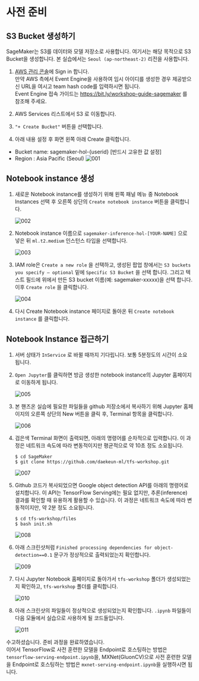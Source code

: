 # 사전 준비

## S3 Bucket 생성하기 

SageMaker는 S3를 데이터와 모델 저장소로 사용합니다. 여기서는 해당 목적으로 S3 Bucket을 생성합니다. 본 실습에서는 `Seoul (ap-northeast-2)` 리전을 사용합니다.<br>

1. [AWS 관리 콘솔](https://console.aws.amazon.com/)에 Sign in 합니다. <br>
    만약 AWS 측에서 Event Engine을 사용하여 임시 아이디를 생성한 경우 제공받으신 URL을 여시고 team hash code를 입력하시면 됩니다.<br>
    Event Engine 접속 가이드는 https://bit.ly/workshop-guide-sagemaker 를 참조해 주세요.

1. AWS Services 리스트에서 S3 로 이동합니다.
1. `"+ Create Bucket"` 버튼을 선택합니다.
1. 아래 내용 설정 후 화면 왼쪽 아래 Create 클릭합니다.

* Bucket name: sagemaker-hol-{userid}  [반드시 고유한 값 설정] 
* Region : Asia Pacific (Seoul)
    ![001](./images/doc/001.png?classes=border)

## Notebook instance 생성

1. 새로운 Notebook instance를 생성하기 위해 왼쪽 패널 메뉴 중 Notebook Instances 선택 후 오른쪽 상단의 `Create notebook instance` 버튼을 클릭합니다.

    ![002](./images/doc/002.png?classes=border)

1. Notebook instance 이름으로 `sagemaker-inference-hol-[YOUR-NAME]` 으로 넣은 뒤 `ml.t2.medium` 인스턴스 타입을 선택합니다. 

    ![003](./images/doc/003.png?classes=border)

1. IAM role은 `Create a new role` 을 선택하고, 생성된 팝업 창에서는 `S3 buckets you specify – optional` 밑에 `Specific S3 Bucket` 을 선택 합니다. 그리고 텍스트 필드에 위에서 만든 S3 bucket 이름(예: sagemaker-xxxxx)을 선택 합니다. 이후 `Create role` 을 클릭합니다.

    ![004](./images/doc/004.png?classes=border)

1. 다시 Create Notebook instance 페이지로 돌아온 뒤 `Create notebook instance` 를 클릭합니다.

## Notebook Instance 접근하기

1. 서버 상태가 `InService` 로 바뀔 때까지 기다립니다. 보통 5분정도의 시간이 소요 됩니다. 
1. `Open Jupyter`를 클릭하면 방금 생성한 notebook instance의 Jupyter 홈페이지로 이동하게 됩니다.

    ![005](./images/doc/005.png?classes=border)
    
1. 본 핸즈온 실습에 필요한 파일들을 github 저장소에서 복사하기 위해 Jupyter 홈페이지의 오른쪽 상단의 New 버튼을 클릭 후, Terminal 항목을 클릭합니다.

    ![006](./images/doc/006.png?classes=border)

1. 검은색 Terminal 화면이 출력되면, 아래의 명령어를 순차적으로 입력합니다. 이 과정은 네트워크 속도에 따라 변동적이지만 평균적으로 약 10초 정도 소요됩니다.

    ```
    $ cd SageMaker
    $ git clone https://github.com/daekeun-ml/tfs-workshop.git
    ```
    ![007](./images/doc/007.png?classes=border)

1. Github 코드가 복사되었으면 Google object detection API를 아래의 명령어로 설치합니다. 이 API는 TensorFlow Serving에는 필요 없지만, 추론(inference) 결과를 확인할 때 유용하게 활용할 수 있습니다. 이 과정은 네트워크 속도에 따라 변동적이지만, 약 2분 정도 소요됩니다.

    ```
    $ cd tfs-workshop/files
    $ bash init.sh
    ```
    ![008](./images/doc/008.png?classes=border)        

1. 아래 스크린샷처럼 `Finished processing dependencies for object-detection==0.1` 문구가 정상적으로 출력되었는지 확인합니다.

    ![009](./images/doc/009.png?classes=border)        

1. 다시 Jupyter Notebook 홈페이지로 돌아가서 `tfs-workshop` 폴더가 생성되었는지 확인하고,  `tfs-workshop` 폴더를 클릭합니다.

    ![010](./images/doc/010.png?classes=border)   

1. 아래 스크린샷의 파일들이 정상적으로 생성되었는지 확인합니다. `.ipynb` 파일들이 다음 모듈에서 실습으로 사용하게 될 코드들입니다. 

    ![011](./images/doc/011.png?classes=border)   

수고하셨습니다. 준비 과정을 완료하였습니다. <br>
이어서 TensorFlow로 사전 훈련한 모델을 Endpoint로 호스팅하는 방법은 `tensorflow-serving-endpoint.ipynb`을, 
MXNet(GluonCV)으로 사전 훈련한 모델을 Endpoint로 호스팅하는 방법은 `mxnet-serving-endpoint.ipynb`을 실행하시면 됩니다.
